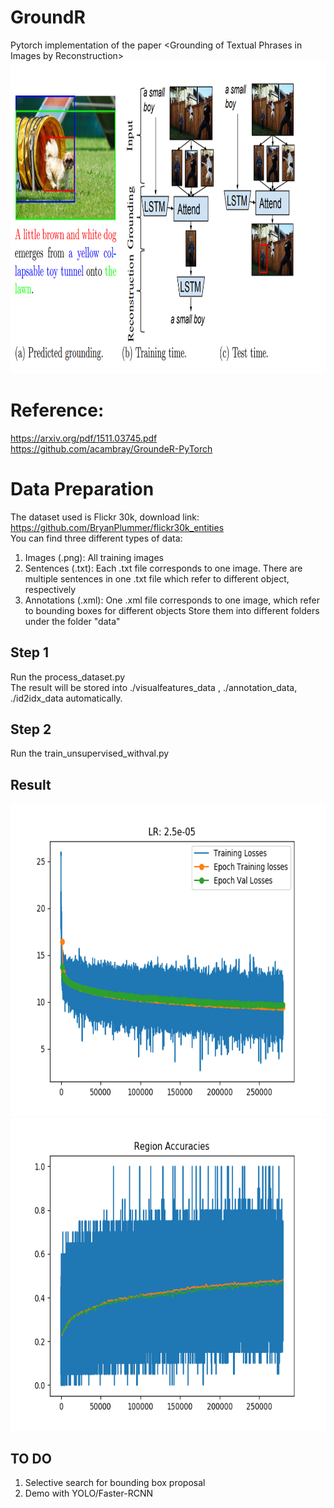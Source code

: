 # GroundR
Pytorch implementation of the paper \<Grounding of Textual Phrases in Images by Reconstruction\>      
<img src="https://github.com/Flaick/GroundR/blob/master/src/Fig1.jpg" width="900" height="500">             

# Reference: 
https://arxiv.org/pdf/1511.03745.pdf         
https://github.com/acambray/GroundeR-PyTorch

# Data Preparation
The dataset used is Flickr 30k, download link: https://github.com/BryanPlummer/flickr30k_entities         
You can find three different types of data:       
1. Images (.png): All training images
2. Sentences (.txt): Each .txt file corresponds to one image. There are multiple sentences in one .txt file which refer to different object, respectively         
3. Annotations (.xml): One .xml file corresponds to one image, which refer to bounding boxes for different objects
Store them into different folders under the folder "data"


## Step 1       
Run the process_dataset.py              
The result will be stored into ./visualfeatures_data , ./annotation_data, ./id2idx_data automatically.
## Step 2     
Run the train_unsupervised_withval.py        
## Result
<img src="https://github.com/Flaick/GroundR/blob/master/learning_profile.png" width="600px" height="500px">             
<img src="https://github.com/Flaick/GroundR/blob/master/accuracies.png" width="600px" height="500px">         

## TO DO
1. Selective search for bounding box proposal
2. Demo with YOLO/Faster-RCNN


